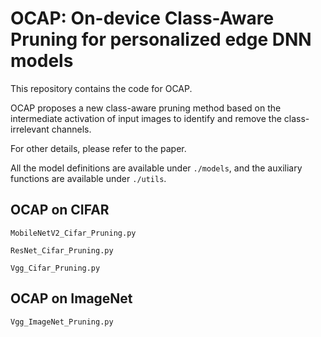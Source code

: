 # OCAP: On-device Class-Aware Pruning for personalized edge DNN models
This repository contains the code for OCAP.

OCAP proposes a new class-aware pruning method based on the 
intermediate activation of input images to identify and remove 
the class-irrelevant channels. 

For other details, please refer to the paper.

All the model definitions are available under `./models`, 
and the auxiliary functions are available under `./utils`.

## OCAP on CIFAR
`MobileNetV2_Cifar_Pruning.py`

`ResNet_Cifar_Pruning.py`

`Vgg_Cifar_Pruning.py`


## OCAP on ImageNet
`Vgg_ImageNet_Pruning.py`

